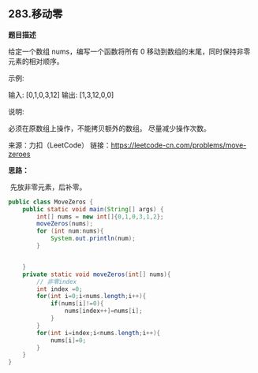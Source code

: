 ## 283.移动零

**题目描述**

给定一个数组 nums，编写一个函数将所有 0 移动到数组的末尾，同时保持非零元素的相对顺序。

示例:

输入: [0,1,0,3,12]
输出: [1,3,12,0,0]

说明:

必须在原数组上操作，不能拷贝额外的数组。
尽量减少操作次数。

来源：力扣（LeetCode）
链接：https://leetcode-cn.com/problems/move-zeroes

**思路：**

​	先放非零元素，后补零。

```java
public class MoveZeros {
    public static void main(String[] args) {
        int[] nums = new int[]{0,1,0,3,1,2};
        moveZeros(nums);
        for (int num:nums){
            System.out.println(num);
        }


    }
    private static void moveZeros(int[] nums){
        // 非零index
        int index =0;
        for(int i=0;i<nums.length;i++){
            if(nums[i]!=0){
                nums[index++]=nums[i];
            }
        }
        for(int i=index;i<nums.length;i++){
            nums[i]=0;
        }
    }
}
```



